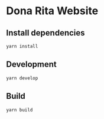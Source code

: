 # Dona Rita Website

## Install dependencies
```
yarn install
```

## Development
```
yarn develop
```

## Build
```
yarn build
```
